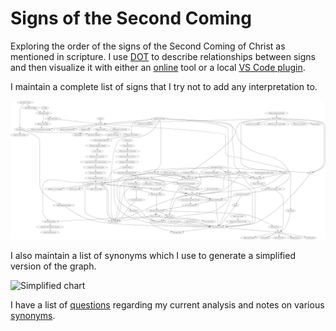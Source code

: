 # Signs of the Second Coming

Exploring the order of the signs of the Second Coming of Christ as mentioned in scripture.
I use [DOT](https://en.wikipedia.org/wiki/DOT_(graph_description_language)) to describe 
relationships between signs and then visualize it with either an [online](https://dreampuf.github.io/GraphvizOnline/) 
tool or a local [VS Code plugin](https://marketplace.visualstudio.com/items?itemName=joaompinto.vscode-graphviz).

I maintain a complete list of signs that I try not to add any interpretation to.

![Signs chart](img/signs.png)

I also maintain a list of synonyms which I use to generate a simplified version of the graph.

![Simplified chart](img/simplified.png)

I have a list of [questions](questions.md) regarding my current analysis and notes on various [synonyms](./synonyms).
